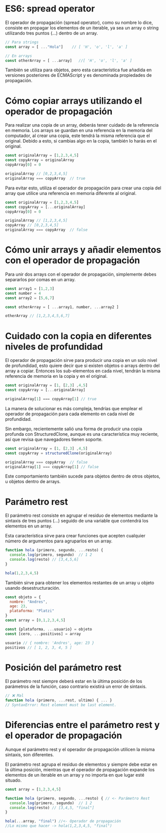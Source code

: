 # ES6: spread operator
El operador de propagación (spread operator), como su nombre lo dice, consiste en propagar los elementos de un iterable, ya sea un array o string utilizando tres puntos (...) dentro de un array.

```js
// Para strings
const array = [ ..."Hola"]    // [ 'H', 'o', 'l', 'a' ]

// En arrays
const otherArray = [ ...array]   //[ 'H', 'o', 'l', 'a' ]
```
También se utiliza para objetos, pero esta característica fue añadida en versiones posteriores de ECMAScript y es denominada propiedades de propagación.

# Cómo copiar arrays utilizando el operador de propagación
Para realizar una copia de un array, deberás tener cuidado de la referencia en memoria. Los arrays se guardan en una referencia en la memoria del computador, al crear una copia, este tendrá la misma referencia que el original. Debido a esto, si cambias algo en la copia, también lo harás en el original.

```js
const originalArray = [1,2,3,4,5]
const copyArray = originalArray
copyArray[0] = 0

originalArray // [0,2,3,4,5]
originalArray === copyArray  // true
```

Para evitar esto, utiliza el operador de propagación para crear una copia del array que utilice una referencia en memoria diferente al original.

```js
const originalArray = [1,2,3,4,5]
const copyArray = [...originalArray]
copyArray[0] = 0

originalArray // [1,2,3,4,5]
copyArray // [0,2,3,4,5]
originalArray === copyArray  // false
```

# Cómo unir arrays y añadir elementos con el operador de propagación
Para unir dos arrays con el operador de propagación, simplemente debes separarlos por comas en un array.

```js
const array1 = [1,2,3]
const number = 4
const array2 = [5,6,7]

const otherArray = [ ...array1, number, ...array2 ]

otherArray // [1,2,3,4,5,6,7]
```
# Cuidado con la copia en diferentes niveles de profundidad
El operador de propagación sirve para producir una copia en un solo nivel de profundidad, esto quiere decir que si existen objetos o arrays dentro del array a copiar. Entonces los sub-elementos en cada nivel, tendrán la misma referencia de memoria en la copia y en el original.

```js
const originalArray = [1, [2,3] ,4,5]
const copyArray = [...originalArray]

originalArray[1] === copyArray[1] // true
```

La manera de solucionar es más compleja, tendrías que emplear el operador de propagación para cada elemento en cada nivel de profundidad.

Sin embargo, recientemente salió una forma de producir una copia profunda con StructuredClone, aunque es una característica muy reciente, así que revisa que navegadores tienen soporte.

```js
const originalArray = [1, [2,3] ,4,5]
const copyArray = structuredClone(originalArray)

originalArray === copyArray  // false
originalArray[1] === copyArray[1] // false
```

Este comportamiento también sucede para objetos dentro de otros objetos, u objetos dentro de arrays.

# Parámetro rest
El parámetro rest consiste en agrupar el residuo de elementos mediante la sintaxis de tres puntos (...) seguido de una variable que contendrá los elementos en un array.

Esta característica sirve para crear funciones que acepten cualquier número de argumentos para agruparlos en un array.

```js
function hola (primero, segundo, ...resto) {
  console.log(primero, segundo)  // 1 2
  console.log(resto) // [3,4,5,6]
}

hola(1,2,3,4,5)
```

También sirve para obtener los elementos restantes de un array u objeto usando desestructuración.

```js
const objeto = {
  nombre: "Andres",
  age: 23,
  plataforma: "Platzi"
}
const array = [0,1,2,3,4,5]

const {plataforma, ...usuario} = objeto
const [cero, ...positivos] = array

usuario // { nombre: 'Andres', age: 23 }
positivos // [ 1, 2, 3, 4, 5 ]
```

# Posición del parámetro rest
El parámetro rest siempre deberá estar en la última posición de los parámetros de la función, caso contrario existirá un error de sintaxis.

```js
// ❌ Mal
function hola (primero, ...rest, ultimo) { ... }
// SyntaxError: Rest element must be last element. 
```

# Diferencias entre el parámetro rest y el operador de propagación
Aunque el parámetro rest y el operador de propagación utilicen la misma sintaxis, son diferentes.

El parámetro rest agrupa el residuo de elementos y siempre debe estar en la última posición, mientras que el operador de propagación expande los elementos de un iterable en un array y no importa en que lugar esté situado.

```js
const array = [1,2,3,4,5]

function hola (primero, segundo, ...resto) { // <- Parámetro Rest
  console.log(primero, segundo)  // 1 2
  console.log(resto) // [3,4,5, "final"]
}

hola(...array, "final") //<- Operador de propagación
//Lo mismo que hacer -> hola(1,2,3,4,5, "final")
```
